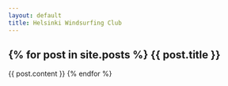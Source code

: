 ```yaml
---
layout: default
title: Helsinki Windsurfing Club
---
```



{% for post in site.posts %}
{{ post.title }}
----------------

{{ post.content }}
{% endfor %}
